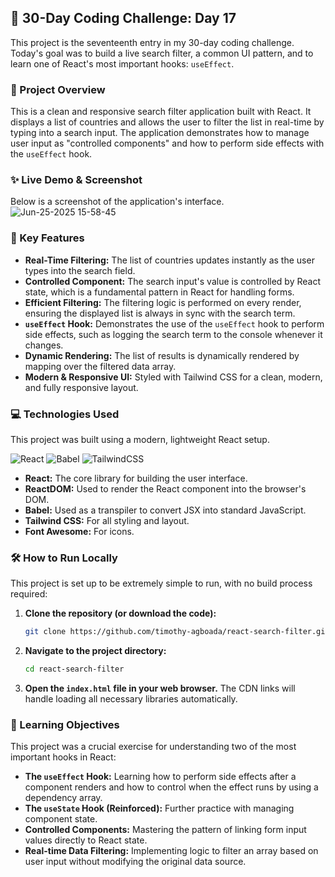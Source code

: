 ## 🚀 30-Day Coding Challenge: Day 17

This project is the seventeenth entry in my 30-day coding challenge. Today's goal was to build a live search filter, a common UI pattern, and to learn one of React's most important hooks: `useEffect`.

### 📖 Project Overview

This is a clean and responsive search filter application built with React. It displays a list of countries and allows the user to filter the list in real-time by typing into a search input. The application demonstrates how to manage user input as "controlled components" and how to perform side effects with the `useEffect` hook.

### ✨ Live Demo & Screenshot

Below is a screenshot of the application's interface.
![Jun-25-2025 15-58-45](https://github.com/user-attachments/assets/dea24707-92a9-4f31-ae56-351d053a92fe)

### 🌟 Key Features

* **Real-Time Filtering:** The list of countries updates instantly as the user types into the search field.
* **Controlled Component:** The search input's value is controlled by React state, which is a fundamental pattern in React for handling forms.
* **Efficient Filtering:** The filtering logic is performed on every render, ensuring the displayed list is always in sync with the search term.
* **`useEffect` Hook:** Demonstrates the use of the `useEffect` hook to perform side effects, such as logging the search term to the console whenever it changes.
* **Dynamic Rendering:** The list of results is dynamically rendered by mapping over the filtered data array.
* **Modern & Responsive UI:** Styled with Tailwind CSS for a clean, modern, and fully responsive layout.

### 💻 Technologies Used

This project was built using a modern, lightweight React setup.

![React](https://img.shields.io/badge/react-%2320232a.svg?style=for-the-badge&logo=react&logoColor=%2361DAFB)
![Babel](https://img.shields.io/badge/Babel-%23F9DC3e.svg?style=for-the-badge&logo=babel&logoColor=black)
![TailwindCSS](https://img.shields.io/badge/tailwindcss-%2338B2AC.svg?style=for-the-badge&logo=tailwind-css&logoColor=white)

* **React:** The core library for building the user interface.
* **ReactDOM:** Used to render the React component into the browser's DOM.
* **Babel:** Used as a transpiler to convert JSX into standard JavaScript.
* **Tailwind CSS:** For all styling and layout.
* **Font Awesome:** For icons.

### 🛠️ How to Run Locally

This project is set up to be extremely simple to run, with no build process required:

1.  **Clone the repository (or download the code):**
    ```bash
    git clone https://github.com/timothy-agboada/react-search-filter.git
    ```
2.  **Navigate to the project directory:**
    ```bash
    cd react-search-filter
    ```
3.  **Open the `index.html` file in your web browser.** The CDN links will handle loading all necessary libraries automatically.

### 🎯 Learning Objectives

This project was a crucial exercise for understanding two of the most important hooks in React:

* **The `useEffect` Hook:** Learning how to perform side effects after a component renders and how to control when the effect runs by using a dependency array.
* **The `useState` Hook (Reinforced):** Further practice with managing component state.
* **Controlled Components:** Mastering the pattern of linking form input values directly to React state.
* **Real-time Data Filtering:** Implementing logic to filter an array based on user input without modifying the original data source.
